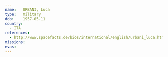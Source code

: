 ```yaml
---
name:	URBANI, Luca
type:	military
dob:	1957-05-11
country:
  - ITA
references:
  - http://www.spacefacts.de/bios/international/english/urbani_luca.htm
missions:
evas:
---
```

